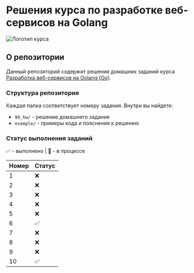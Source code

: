 # Решения курса по разработке веб-сервисов на Golang

![Логотип курса](https://github.com/user-attachments/assets/ca3e8e64-f4a1-444a-b277-bb73c984618d)

## О репозитории

Данный репозиторий содержит решения домашних заданий курса [Разработка веб-сервисов на Golang (Go)](https://stepik.org/course/URL).

### Структура репозитория

Каждая папка соответствует номеру задания. Внутри вы найдете:
- `99_hw/` - решение домашнего задания
- `example/` - примеры кода и пояснения к решению

### Статус выполнения заданий

✅ - выполнено | 🚧 - в процессе

| Номер | Статус |
|-------|--------|
| 1     | ❌    |
| 2     | ❌    |
| 3     | ❌    |
| 4     | ❌    |
| 5     | ❌    |
| 6     | ✅    |
| 7     | ❌    |
| 8     | ❌    |
| 9     | ❌    |
| 10    | ✅    |